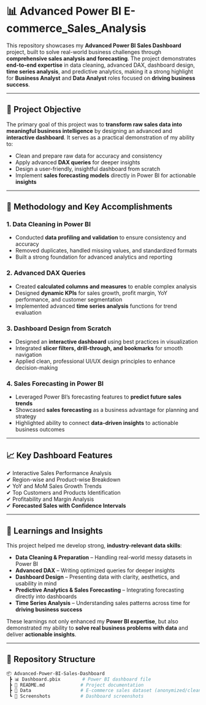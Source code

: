 # 📊 Advanced Power BI E-commerce_Sales_Analysis  

This repository showcases my **Advanced Power BI Sales Dashboard** project, built to solve real-world business challenges through **comprehensive sales analysis and forecasting**. The project demonstrates **end-to-end expertise** in data cleaning, advanced DAX, dashboard design, **time series analysis**, and predictive analytics, making it a strong highlight for **Business Analyst** and **Data Analyst** roles focused on **driving business success**.  

---

## 🚀 Project Objective  

The primary goal of this project was to **transform raw sales data into meaningful business intelligence** by designing an advanced and **interactive dashboard**. It serves as a practical demonstration of my ability to:  

- Clean and prepare raw data for accuracy and consistency  
- Apply advanced **DAX queries** for deeper insights  
- Design a user-friendly, insightful dashboard from scratch  
- Implement **sales forecasting models** directly in Power BI for actionable **insights**  

---

## 🔑 Methodology and Key Accomplishments  

### 1. Data Cleaning in Power BI  
- Conducted **data profiling and validation** to ensure consistency and accuracy  
- Removed duplicates, handled missing values, and standardized formats  
- Built a strong foundation for advanced analytics and reporting  

### 2. Advanced DAX Queries  
- Created **calculated columns and measures** to enable complex analysis  
- Designed **dynamic KPIs** for sales growth, profit margin, YoY performance, and customer segmentation  
- Implemented advanced **time series analysis** functions for trend evaluation  

### 3. Dashboard Design from Scratch  
- Designed an **interactive dashboard** using best practices in visualization  
- Integrated **slicer filters, drill-through, and bookmarks** for smooth navigation  
- Applied clean, professional UI/UX design principles to enhance decision-making  

### 4. Sales Forecasting in Power BI  
- Leveraged Power BI’s forecasting features to **predict future sales trends**  
- Showcased **sales forecasting** as a business advantage for planning and strategy  
- Highlighted ability to connect **data-driven insights** to actionable business outcomes  

---

## 📈 Key Dashboard Features  

✔ Interactive Sales Performance Analysis  
✔ Region-wise and Product-wise Breakdown  
✔ YoY and MoM Sales Growth Trends  
✔ Top Customers and Products Identification  
✔ Profitability and Margin Analysis  
✔ **Forecasted Sales with Confidence Intervals**  

---

## 🧠 Learnings and Insights  

This project helped me develop strong, **industry-relevant data skills**:  

- **Data Cleaning & Preparation** – Handling real-world messy datasets in Power BI  
- **Advanced DAX** – Writing optimized queries for deeper insights  
- **Dashboard Design** – Presenting data with clarity, aesthetics, and usability in mind  
- **Predictive Analytics & Sales Forecasting** – Integrating forecasting directly into dashboards  
- **Time Series Analysis** – Understanding sales patterns across time for **driving business success**  

These learnings not only enhanced my **Power BI expertise**, but also demonstrated my ability to **solve real business problems with data** and deliver **actionable insights**.  

---

## 📂 Repository Structure  

```bash
📦 Advanced-Power-BI-Sales-Dashboard
 ┣ 📊 Dashboard.pbix        # Power BI dashboard file
 ┣ 📑 README.md             # Project documentation
 ┣ 📂 Data                  # E-commerce sales dataset (anonymized/cleaned)
 ┗ 📂 Screenshots           # Dashboard screenshots

